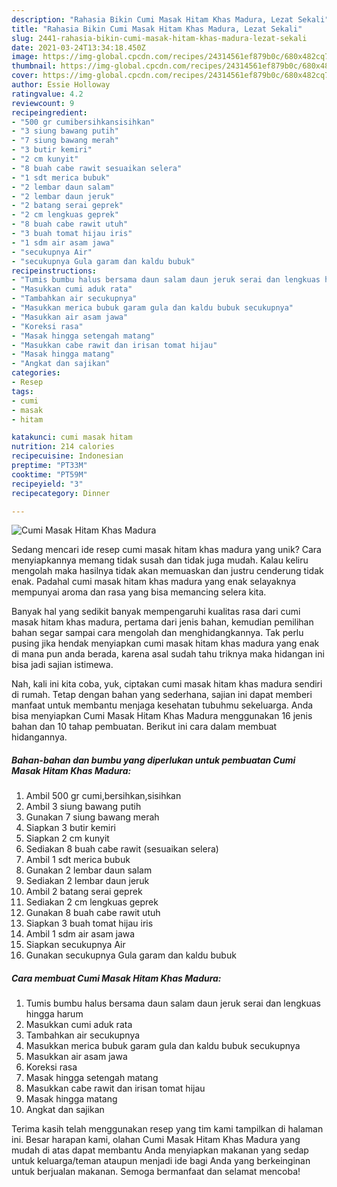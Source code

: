 ```yaml
---
description: "Rahasia Bikin Cumi Masak Hitam Khas Madura, Lezat Sekali"
title: "Rahasia Bikin Cumi Masak Hitam Khas Madura, Lezat Sekali"
slug: 2441-rahasia-bikin-cumi-masak-hitam-khas-madura-lezat-sekali
date: 2021-03-24T13:34:18.450Z
image: https://img-global.cpcdn.com/recipes/24314561ef879b0c/680x482cq70/cumi-masak-hitam-khas-madura-foto-resep-utama.jpg
thumbnail: https://img-global.cpcdn.com/recipes/24314561ef879b0c/680x482cq70/cumi-masak-hitam-khas-madura-foto-resep-utama.jpg
cover: https://img-global.cpcdn.com/recipes/24314561ef879b0c/680x482cq70/cumi-masak-hitam-khas-madura-foto-resep-utama.jpg
author: Essie Holloway
ratingvalue: 4.2
reviewcount: 9
recipeingredient:
- "500 gr cumibersihkansisihkan"
- "3 siung bawang putih"
- "7 siung bawang merah"
- "3 butir kemiri"
- "2 cm kunyit"
- "8 buah cabe rawit sesuaikan selera"
- "1 sdt merica bubuk"
- "2 lembar daun salam"
- "2 lembar daun jeruk"
- "2 batang serai geprek"
- "2 cm lengkuas geprek"
- "8 buah cabe rawit utuh"
- "3 buah tomat hijau iris"
- "1 sdm air asam jawa"
- "secukupnya Air"
- "secukupnya Gula garam dan kaldu bubuk"
recipeinstructions:
- "Tumis bumbu halus bersama daun salam daun jeruk serai dan lengkuas hingga harum"
- "Masukkan cumi aduk rata"
- "Tambahkan air secukupnya"
- "Masukkan merica bubuk garam gula dan kaldu bubuk secukupnya"
- "Masukkan air asam jawa"
- "Koreksi rasa"
- "Masak hingga setengah matang"
- "Masukkan cabe rawit dan irisan tomat hijau"
- "Masak hingga matang"
- "Angkat dan sajikan"
categories:
- Resep
tags:
- cumi
- masak
- hitam

katakunci: cumi masak hitam 
nutrition: 214 calories
recipecuisine: Indonesian
preptime: "PT33M"
cooktime: "PT59M"
recipeyield: "3"
recipecategory: Dinner

---
```



![Cumi Masak Hitam Khas Madura](https://img-global.cpcdn.com/recipes/24314561ef879b0c/680x482cq70/cumi-masak-hitam-khas-madura-foto-resep-utama.jpg)

Sedang mencari ide resep cumi masak hitam khas madura yang unik? Cara menyiapkannya memang tidak susah dan tidak juga mudah. Kalau keliru mengolah maka hasilnya tidak akan memuaskan dan justru cenderung tidak enak. Padahal cumi masak hitam khas madura yang enak selayaknya mempunyai aroma dan rasa yang bisa memancing selera kita.



Banyak hal yang sedikit banyak mempengaruhi kualitas rasa dari cumi masak hitam khas madura, pertama dari jenis bahan, kemudian pemilihan bahan segar sampai cara mengolah dan menghidangkannya. Tak perlu pusing jika hendak menyiapkan cumi masak hitam khas madura yang enak di mana pun anda berada, karena asal sudah tahu triknya maka hidangan ini bisa jadi sajian istimewa.


Nah, kali ini kita coba, yuk, ciptakan cumi masak hitam khas madura sendiri di rumah. Tetap dengan bahan yang sederhana, sajian ini dapat memberi manfaat untuk membantu menjaga kesehatan tubuhmu sekeluarga. Anda bisa menyiapkan Cumi Masak Hitam Khas Madura menggunakan 16 jenis bahan dan 10 tahap pembuatan. Berikut ini cara dalam membuat hidangannya.

<!--inarticleads1-->

##### Bahan-bahan dan bumbu yang diperlukan untuk pembuatan Cumi Masak Hitam Khas Madura:

1. Ambil 500 gr cumi,bersihkan,sisihkan
1. Ambil 3 siung bawang putih
1. Gunakan 7 siung bawang merah
1. Siapkan 3 butir kemiri
1. Siapkan 2 cm kunyit
1. Sediakan 8 buah cabe rawit (sesuaikan selera)
1. Ambil 1 sdt merica bubuk
1. Gunakan 2 lembar daun salam
1. Sediakan 2 lembar daun jeruk
1. Ambil 2 batang serai geprek
1. Sediakan 2 cm lengkuas geprek
1. Gunakan 8 buah cabe rawit utuh
1. Siapkan 3 buah tomat hijau iris
1. Ambil 1 sdm air asam jawa
1. Siapkan secukupnya Air
1. Gunakan secukupnya Gula garam dan kaldu bubuk




<!--inarticleads2-->

##### Cara membuat Cumi Masak Hitam Khas Madura:

1. Tumis bumbu halus bersama daun salam daun jeruk serai dan lengkuas hingga harum
1. Masukkan cumi aduk rata
1. Tambahkan air secukupnya
1. Masukkan merica bubuk garam gula dan kaldu bubuk secukupnya
1. Masukkan air asam jawa
1. Koreksi rasa
1. Masak hingga setengah matang
1. Masukkan cabe rawit dan irisan tomat hijau
1. Masak hingga matang
1. Angkat dan sajikan




Terima kasih telah menggunakan resep yang tim kami tampilkan di halaman ini. Besar harapan kami, olahan Cumi Masak Hitam Khas Madura yang mudah di atas dapat membantu Anda menyiapkan makanan yang sedap untuk keluarga/teman ataupun menjadi ide bagi Anda yang berkeinginan untuk berjualan makanan. Semoga bermanfaat dan selamat mencoba!

